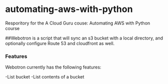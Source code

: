 # automating-aws-with-python
Resporitory for the A Cloud Guru couse: Automating AWS with Python course

##Webotron is a script that will sync an s3 bucket with a local directory, and optionally configure Route 53 and cloudfront as well.

### Features

Webotron currently has the following features:

-List bucket
-List contents of a bucket

